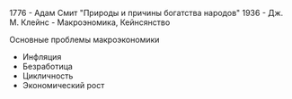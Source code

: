 1776 - Адам Смит  "Природы и причины богатства народов"
1936 - Дж. М.  Клейнс - Макроэномика, Кейнсянство

Основные проблемы макроэкономики 
+ Инфляция
+ Безработица
+ Цикличность
+ Экономический рост